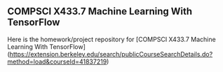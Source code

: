## COMPSCI X433.7 Machine Learning With TensorFlow

Here is the homework/project repository for  [COMPSCI X433.7 Machine Learning With TensorFlow] (https://extension.berkeley.edu/search/publicCourseSearchDetails.do?method=load&courseId=41837219)
